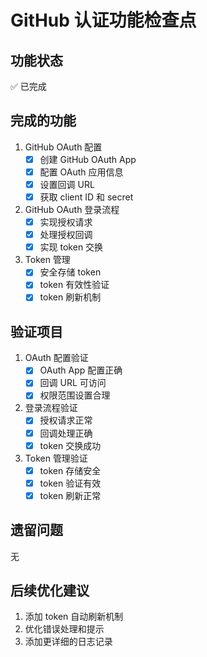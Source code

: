 # GitHub 认证功能检查点

## 功能状态
✅ 已完成

## 完成的功能
1. GitHub OAuth 配置
   - [x] 创建 GitHub OAuth App
   - [x] 配置 OAuth 应用信息
   - [x] 设置回调 URL
   - [x] 获取 client ID 和 secret

2. GitHub OAuth 登录流程
   - [x] 实现授权请求
   - [x] 处理授权回调
   - [x] 实现 token 交换

3. Token 管理
   - [x] 安全存储 token
   - [x] token 有效性验证
   - [x] token 刷新机制

## 验证项目
1. OAuth 配置验证
   - [x] OAuth App 配置正确
   - [x] 回调 URL 可访问
   - [x] 权限范围设置合理

2. 登录流程验证
   - [x] 授权请求正常
   - [x] 回调处理正确
   - [x] token 交换成功

3. Token 管理验证
   - [x] token 存储安全
   - [x] token 验证有效
   - [x] token 刷新正常

## 遗留问题
无

## 后续优化建议
1. 添加 token 自动刷新机制
2. 优化错误处理和提示
3. 添加更详细的日志记录 